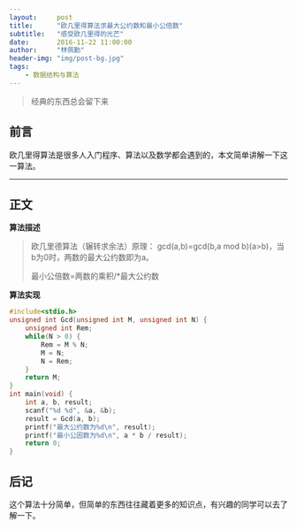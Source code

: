 ```yaml
---
layout:     post
title:      "欧几里得算法求最大公约数和最小公倍数"
subtitle:   "感受欧几里得的光芒"
date:       2016-11-22 11:00:00
author:     "林佩勤"
header-img: "img/post-bg.jpg"
tags:
    - 数据结构与算法
---
```


> 经典的东西总会留下来


## 前言

欧几里得算法是很多人入门程序、算法以及数学都会遇到的，本文简单讲解一下这一算法。

---

## 正文

**算法描述**

> 欧几里德算法（辗转求余法）原理： gcd(a,b)=gcd(b,a mod b)(a>b)，当b为0时，两数的最大公约数即为a。
>
> 最小公倍数=两数的乘积/*最大公约数
>

**算法实现**

```c
#include<stdio.h>
unsigned int Gcd(unsigned int M, unsigned int N) {
    unsigned int Rem;
    while(N > 0) {
        Rem = M % N;
        M = N;
        N = Rem;
    }
    return M;
}
int main(void) {
    int a, b, result;
    scanf("%d %d", &a, &b);
    result = Gcd(a, b);
    printf("最大公约数为%d\n", result);
    printf("最小公因数为%d\n", a * b / result);
    return 0;
}
```

## 后记

这个算法十分简单，但简单的东西往往藏着更多的知识点，有兴趣的同学可以去了解一下。